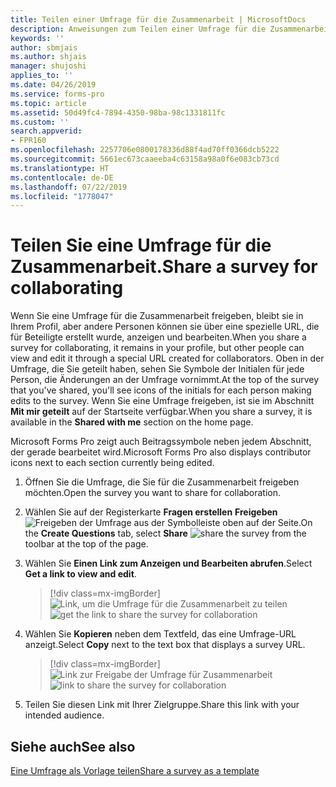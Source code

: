 ```yaml
---
title: Teilen einer Umfrage für die Zusammenarbeit | MicrosoftDocs
description: Anweisungen zum Teilen einer Umfrage für die Zusammenarbeit
keywords: ''
author: sbmjais
ms.author: shjais
manager: shujoshi
applies_to: ''
ms.date: 04/26/2019
ms.service: forms-pro
ms.topic: article
ms.assetid: 50d49fc4-7894-4350-98ba-98c1331811fc
ms.custom: ''
search.appverid:
- FPR160
ms.openlocfilehash: 2257706e0800178336d88f4ad70ff0366dcb5222
ms.sourcegitcommit: 5661ec673caaeeba4c63158a98a0f6e083cb73cd
ms.translationtype: HT
ms.contentlocale: de-DE
ms.lasthandoff: 07/22/2019
ms.locfileid: "1778047"
---
```

# <a name="share-a-survey-for-collaborating"></a><span data-ttu-id="de5ac-103">Teilen Sie eine Umfrage für die Zusammenarbeit.</span><span class="sxs-lookup"><span data-stu-id="de5ac-103">Share a survey for collaborating</span></span>



<span data-ttu-id="de5ac-104">Wenn Sie eine Umfrage für die Zusammenarbeit freigeben, bleibt sie in Ihrem Profil, aber andere Personen können sie über eine spezielle URL, die für Beteiligte erstellt wurde, anzeigen und bearbeiten.</span><span class="sxs-lookup"><span data-stu-id="de5ac-104">When you share a survey for collaborating, it remains in your profile, but other people can view and edit it through a special URL created for collaborators.</span></span> <span data-ttu-id="de5ac-105">Oben in der Umfrage, die Sie geteilt haben, sehen Sie Symbole der Initialen für jede Person, die Änderungen an der Umfrage vornimmt.</span><span class="sxs-lookup"><span data-stu-id="de5ac-105">At the top of the survey that you've shared, you'll see icons of the initials for each person making edits to the survey.</span></span> <span data-ttu-id="de5ac-106">Wenn Sie eine Umfrage freigeben, ist sie im Abschnitt **Mit mir geteilt** auf der Startseite verfügbar.</span><span class="sxs-lookup"><span data-stu-id="de5ac-106">When you share a survey, it is available in the **Shared with me** section on the home page.</span></span>

<span data-ttu-id="de5ac-107">Microsoft Forms Pro zeigt auch Beitragssymbole neben jedem Abschnitt, der gerade bearbeitet wird.</span><span class="sxs-lookup"><span data-stu-id="de5ac-107">Microsoft Forms Pro also displays contributor icons next to each section currently being edited.</span></span>

1.  <span data-ttu-id="de5ac-108">Öffnen Sie die Umfrage, die Sie für die Zusammenarbeit freigeben möchten.</span><span class="sxs-lookup"><span data-stu-id="de5ac-108">Open the survey you want to share for collaboration.</span></span>

2.  <span data-ttu-id="de5ac-109">Wählen Sie auf der Registerkarte **Fragen erstellen** **Freigeben** ![Freigeben der Umfrage](media/share-survey.png "Freigeben der Umfrage") aus der Symbolleiste oben auf der Seite.</span><span class="sxs-lookup"><span data-stu-id="de5ac-109">On the **Create Questions** tab, select **Share** ![share the survey](media/share-survey.png "Share the survey") from the toolbar at the top of the page.</span></span>

3.  <span data-ttu-id="de5ac-110">Wählen Sie **Einen Link zum Anzeigen und Bearbeiten abrufen**.</span><span class="sxs-lookup"><span data-stu-id="de5ac-110">Select **Get a link to view and edit**.</span></span>

    > [!div class=mx-imgBorder]
    > <span data-ttu-id="de5ac-111">![Link, um die Umfrage für die Zusammenarbeit zu teilen](media/get-survey-share-link.png "Link, um die Umfrage für die Zusammenarbeit zu teilen")</span><span class="sxs-lookup"><span data-stu-id="de5ac-111">![get the link to share the survey for collaboration](media/get-survey-share-link.png "Get the link to share the survey for collaboration")</span></span>  

4.  <span data-ttu-id="de5ac-112">Wählen Sie **Kopieren** neben dem Textfeld, das eine Umfrage-URL anzeigt.</span><span class="sxs-lookup"><span data-stu-id="de5ac-112">Select **Copy** next to the text box that displays a survey URL.</span></span>

    > [!div class=mx-imgBorder]
    > <span data-ttu-id="de5ac-113">![Link zur Freigabe der Umfrage für Zusammenarbeit](media/survey-share-link.png "Link zur Freigabe der Umfrage für Zusammenarbeit")</span><span class="sxs-lookup"><span data-stu-id="de5ac-113">![link to share the survey for collaboration](media/survey-share-link.png "Link to share the survey for collaboration")</span></span>  

5.  <span data-ttu-id="de5ac-114">Teilen Sie diesen Link mit Ihrer Zielgruppe.</span><span class="sxs-lookup"><span data-stu-id="de5ac-114">Share this link with your intended audience.</span></span>

## <a name="see-also"></a><span data-ttu-id="de5ac-115">Siehe auch</span><span class="sxs-lookup"><span data-stu-id="de5ac-115">See also</span></span>

[<span data-ttu-id="de5ac-116">Eine Umfrage als Vorlage teilen</span><span class="sxs-lookup"><span data-stu-id="de5ac-116">Share a survey as a template</span></span>](share-survey-template.md) 

